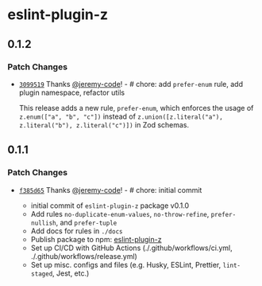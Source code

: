 # eslint-plugin-z

## 0.1.2

### Patch Changes

- [`3099519`](https://github.com/jeremy-code/eslint-plugin-z/commit/309951990c09ddb7aa4d1bbde4f1eb0c8e17f8fc) Thanks [@jeremy-code](https://github.com/jeremy-code)! - # chore: add `prefer-enum` rule, add plugin namespace, refactor utils

  This release adds a new rule, `prefer-enum`, which enforces the usage of `z.enum(["a", "b", "c"])` instead of `z.union([z.literal("a"), z.literal("b"), z.literal("c")])` in Zod schemas.

## 0.1.1

### Patch Changes

- [`f385d65`](https://github.com/jeremy-code/eslint-plugin-z/commit/f385d655b029c88754c5f624740a2dd7976d84f2) Thanks [@jeremy-code](https://github.com/jeremy-code)! - # chore: initial commit

  - initial commit of `eslint-plugin-z` package v0.1.0
  - Add rules `no-duplicate-enum-values`, `no-throw-refine`, `prefer-nullish`, and `prefer-tuple`
  - Add docs for rules in `./docs`
  - Publish package to npm: [eslint-plugin-z](https://www.npmjs.com/package/eslint-plugin-z)
  - Set up CI/CD with GitHub Actions (./.github/workflows/ci.yml, ./.github/workflows/release.yml)
  - Set up misc. configs and files (e.g. Husky, ESLint, Prettier, `lint-staged`, Jest, etc.)
